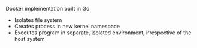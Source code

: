 Docker implementation built in Go
- Isolates file system
- Creates process in new kernel namespace
- Executes program in separate, isolated environment, irrespective of the host system
